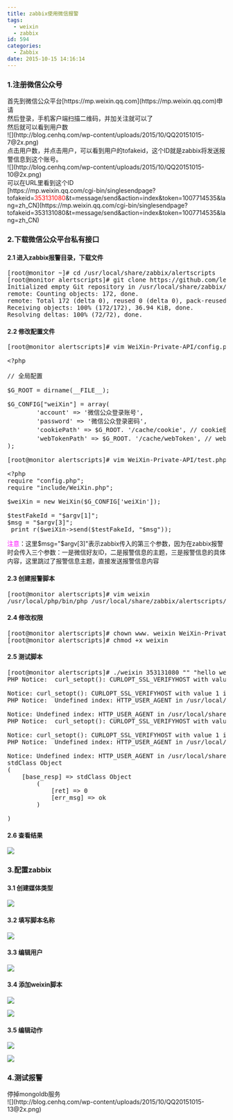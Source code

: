 ```yaml
---
title: zabbix使用微信报警
tags:
  - weixin
  - zabbix
id: 594
categories:
  - Zabbix
date: 2015-10-15 14:16:14
---
```


### 1.注册微信公众号

<div>首先到微信公众平台[https://mp.weixin.qq.com](https://mp.weixin.qq.com)申请</div>
<div>然后登录，手机客户端扫描二维码，并加关注就可以了</div>
<div>然后就可以看到用户数</div>
<!-- more -->
<div>![](http://blog.cenhq.com/wp-content/uploads/2015/10/QQ20151015-7@2x.png)</div>
<div>点击用户数，并点击用户，可以看到用户的tofakeid，这个ID就是zabbix将发送报警信息到这个账号。</div>
<div>![](http://blog.cenhq.com/wp-content/uploads/2015/10/QQ20151015-10@2x.png)</div>
<div>可以在URL里看到这个ID</div>
<div>[https://mp.weixin.qq.com/cgi-bin/singlesendpage?tofakeid=<span style="color: #ff0000;">353131080</span>&amp;t=message/send&amp;action=index&amp;token=1007714535&amp;lang=zh_CN](https://mp.weixin.qq.com/cgi-bin/singlesendpage?tofakeid=353131080&amp;t=message/send&amp;action=index&amp;token=1007714535&amp;lang=zh_CN)</div>
</div>

### 2.下载微信公众平台私有接口

<div></div>

#### 2.1 进入zabbix报警目录，下载文件

<pre class="lang:sh decode:true ">[root@monitor ~]# cd /usr/local/share/zabbix/alertscripts
[root@monitor alertscripts]# git clone https://github.com/lealife/WeiXin-Private-API
Initialized empty Git repository in /usr/local/share/zabbix/alertscripts/WeiXin-Private-API/.git/
remote: Counting objects: 172, done.
remote: Total 172 (delta 0), reused 0 (delta 0), pack-reused 172
Receiving objects: 100% (172/172), 36.94 KiB, done.
Resolving deltas: 100% (72/72), done.</pre>

#### 2.2 修改配置文件

<pre class="lang:sh decode:true">[root@monitor alertscripts]# vim WeiXin-Private-API/config.php

&lt;?php

// 全局配置

$G_ROOT = dirname(__FILE__);

$G_CONFIG["weiXin"] = array(
        'account' =&gt; '微信公众登录账号',
        'password' =&gt; '微信公众登录密码',
        'cookiePath' =&gt; $G_ROOT. '/cache/cookie', // cookie缓存文件路径
        'webTokenPath' =&gt; $G_ROOT. '/cache/webToken', // webToken缓存文件路径
);

[root@monitor alertscripts]# vim WeiXin-Private-API/test.php

&lt;?php
require "config.php";
require "include/WeiXin.php";

$weiXin = new WeiXin($G_CONFIG['weiXin']);

$testFakeId = "$argv[1]";
$msg = "$argv[3]";
 print_r($weiXin-&gt;send($testFakeId, "$msg"));</pre>
<span style="color: #ff00ff;">注意</span>：这里$msg="$argv[3]"表示zabbix传入的第三个参数，因为在zabbix报警时会传入三个参数：一是微信好友ID，二是报警信息的主题，三是报警信息的具体内容，这里跳过了报警信息主题，直接发送报警信息内容

#### 2.3 创建报警脚本

<pre class="lang:sh decode:true ">[root@monitor alertscripts]# vim weixin
/usr/local/php/bin/php /usr/local/share/zabbix/alertscripts/WeiXin-Private-API/test.php "$1" "$2" "$3"</pre>

#### 2.4 修改权限

<pre class="lang:sh decode:true ">[root@monitor alertscripts]# chown www. weixin WeiXin-Private-API -R
[root@monitor alertscripts]# chmod +x weixin</pre>

#### 2.5 测试脚本

<pre class="lang:sh decode:true ">[root@monitor alertscripts]# ./weixin 353131080 "" "hello weixin"
PHP Notice:  curl_setopt(): CURLOPT_SSL_VERIFYHOST with value 1 is deprecated and will be removed as of libcurl 7.28.1\. It is recommended to use value 2 instead in /usr/local/share/zabbix/alertscripts/WeiXin-Private-API/include/LeaWeiXinClient.php on line 32

Notice: curl_setopt(): CURLOPT_SSL_VERIFYHOST with value 1 is deprecated and will be removed as of libcurl 7.28.1\. It is recommended to use value 2 instead in /usr/local/share/zabbix/alertscripts/WeiXin-Private-API/include/LeaWeiXinClient.php on line 32
PHP Notice:  Undefined index: HTTP_USER_AGENT in /usr/local/share/zabbix/alertscripts/WeiXin-Private-API/include/LeaWeiXinClient.php on line 33

Notice: Undefined index: HTTP_USER_AGENT in /usr/local/share/zabbix/alertscripts/WeiXin-Private-API/include/LeaWeiXinClient.php on line 33
PHP Notice:  curl_setopt(): CURLOPT_SSL_VERIFYHOST with value 1 is deprecated and will be removed as of libcurl 7.28.1\. It is recommended to use value 2 instead in /usr/local/share/zabbix/alertscripts/WeiXin-Private-API/include/LeaWeiXinClient.php on line 32

Notice: curl_setopt(): CURLOPT_SSL_VERIFYHOST with value 1 is deprecated and will be removed as of libcurl 7.28.1\. It is recommended to use value 2 instead in /usr/local/share/zabbix/alertscripts/WeiXin-Private-API/include/LeaWeiXinClient.php on line 32
PHP Notice:  Undefined index: HTTP_USER_AGENT in /usr/local/share/zabbix/alertscripts/WeiXin-Private-API/include/LeaWeiXinClient.php on line 33

Notice: Undefined index: HTTP_USER_AGENT in /usr/local/share/zabbix/alertscripts/WeiXin-Private-API/include/LeaWeiXinClient.php on line 33
stdClass Object
(
    [base_resp] =&gt; stdClass Object
        (
            [ret] =&gt; 0
            [err_msg] =&gt; ok
        )

)</pre>

#### 2.6 查看结果

![](http://blog.cenhq.com/wp-content/uploads/2015/10/QQ20151015-11@2x.png)

</div>
<div></div>
<div>

### 3.配置zabbix

<div></div>

#### 3.1 创建媒体类型

![](http://blog.cenhq.com/wp-content/uploads/2015/10/QQ20151015-0@2x.png)

#### 3.2 填写脚本名称

![](http://blog.cenhq.com/wp-content/uploads/2015/10/QQ20151015-1@2x.png)

#### 3.3 编辑用户

![](http://blog.cenhq.com/wp-content/uploads/2015/10/QQ20151015-2@2x.png)

#### 3.4 添加weixin脚本

![](http://blog.cenhq.com/wp-content/uploads/2015/10/QQ20151015-3@2x.png)

![](http://blog.cenhq.com/wp-content/uploads/2015/10/QQ20151015-4@2x.png)

#### 3.5 编辑动作

![](http://blog.cenhq.com/wp-content/uploads/2015/10/QQ20151015-5@2x.png)

![](http://blog.cenhq.com/wp-content/uploads/2015/10/QQ20151015-6@2x.png)

</div>

### 4.测试报警

<div>停掉mongoldb服务</div>
<div>![](http://blog.cenhq.com/wp-content/uploads/2015/10/QQ20151015-13@2x.png)</div>
